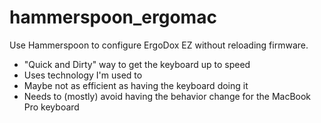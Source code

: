 # hammerspoon_ergomac
Use Hammerspoon to configure ErgoDox EZ without reloading firmware.

* "Quick and Dirty" way to get the keyboard up to speed
* Uses technology I'm used to
* Maybe not as efficient as having the keyboard doing it
* Needs to (mostly) avoid having the behavior change for the MacBook Pro keyboard

